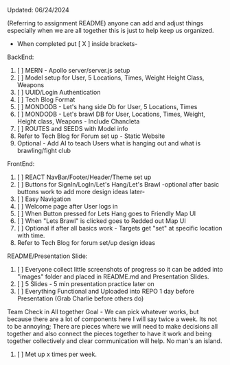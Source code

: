Updated: 06/24/2024

(Referring to assignment README)
anyone can add and adjust things especially when we are all together this is just to help keep us organized. 

- When completed put [ X ] inside brackets-

BackEnd:
1. [ ] MERN - Apollo server/server.js setup
2. [ ] Model setup for User, 5 Locations, Times, Weight Height Class, Weapons
3. [ ] UUID/Login Authentication
4. [ ] Tech Blog Format
5. [ ] MONDODB - Let's hang side Db for User, 5 Locations, Times
6. [ ] MONDODB - Let's brawl DB for User, Locations, Times,   Weight, Height class, Weapons - Include Chancleta 
7. [ ] ROUTES and SEEDS with Model info
8. Refer to Tech Blog for Forum set up - Static Website
9. Optional - Add AI to teach Users what is hanging out and what is brawling/fight club


FrontEnd:
1. [ ] REACT NavBar/Footer/Header/Theme set up
2. [ ] Buttons for SignIn/LogIn/Let's Hang/Let's Brawl -optional after basic buttons work to add more design ideas later-
3. [ ] Easy Navigation
4. [ ] Welcome page after User logs in 
5. [ ] When Button pressed for Lets Hang goes to Friendly Map UI
6. [ ] When "Lets Brawl" is clicked goes to Redded out Map UI 
7. [ ] Optional if after all basics work - Targets get "set" at specific location with time. 
8. Refer to Tech Blog for forum set/up design ideas 



README/Presentation Slide:
1. [ ] Everyone collect little screenshots of progress so it can be added into "images" folder and placed in README.md and Presentation Slides.
2. [ ] 5 Slides - 5 min presentation practice later on
3. [ ] Everything Functional and Uploaded into REPO 1 day before Presentation (Grab Charlie before others do)


Team Check in All together Goal - We can pick whatever works, but because there are a lot of components here I will say twice a week. Its not to be annoying; There are pieces where we will need to make decisions all together and also connect the pieces together to have it work and being together collectively and clear communication will help. No man's an island.

1. [ ] Met up x times per week. 
